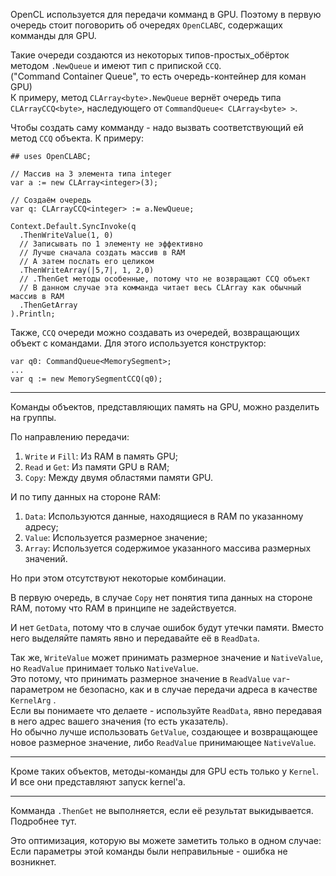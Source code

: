 ﻿


OpenCL используется для передачи комманд в GPU.
Поэтому в первую очередь стоит поговорить об очередях `OpenCLABC`, содержащих комманды для GPU.

Такие очереди создаются из некоторых типов-простых_обёрток методом `.NewQueue` и имеют тип с припиской `CCQ`.\
("Command Container Queue", то есть очередь-контейнер для коман GPU)\
К примеру, метод `CLArray<byte>.NewQueue` вернёт очередь типа `CLArrayCCQ<byte>`, наследующего от `CommandQueue< CLArray<byte> >`.

Чтобы создать саму комманду - надо вызвать соответствующий ей метод `CCQ` объекта. К примеру:
```
## uses OpenCLABC;

// Массив на 3 элемента типа integer
var a := new CLArray<integer>(3);

// Создаём очередь
var q: CLArrayCCQ<integer> := a.NewQueue;

Context.Default.SyncInvoke(q
  .ThenWriteValue(1, 0)
  // Записывать по 1 элементу не эффективно
  // Лучше сначала создать массив в RAM
  // А затем послать его целиком
  .ThenWriteArray(|5,7|, 1, 2,0)
  // .ThenGet методы особенные, потому что не возвращают CCQ объект
  // В данном случае эта комманда читает весь CLArray как обычный массив в RAM
  .ThenGetArray
).Println;
```

Также, `CCQ` очереди можно создавать из очередей, возвращающих объект с командами. Для этого используется конструктор:
```
var q0: CommandQueue<MemorySegment>;
...
var q := new MemorySegmentCCQ(q0);
```

---

Команды объектов, представляющих память на GPU, можно разделить на группы.

По направлению передачи:
1. `Write` и `Fill`: Из RAM в память GPU;
2. `Read` и `Get`: Из памяти GPU в RAM;
3. `Copy`: Между двумя областями памяти GPU.

И по типу данных на стороне RAM:
1. `Data`: Используются данные, находящиеся в RAM по указанному адресу;
2. `Value`: Используется размерное значение;
3. `Array`: Используется содержимое указанного массива размерных значений.

Но при этом отсутствуют некоторые комбинации.

В первую очередь, в случае `Copy` нет понятия типа данных на стороне RAM, потому что RAM в принципе не задействуется.

И нет `GetData`, потому что в случае ошибок будут утечки памяти.
Вместо него выделяйте память явно и передавайте её в `ReadData`.

Так же, `WriteValue` может принимать размерное значение и `NativeValue`, но `ReadValue` принимает только `NativeValue`.\
Это потому, что принимать размерное значение в `ReadValue` `var`-параметром не безопасно,
как и в случае передачи адреса в качестве <a path="../../Простые обёртки/Kernel/KernelArg"> `KernelArg` </a>.\
Если вы понимаете что делаете - используйте `ReadData`, явно передавая в него адрес вашего значения (то есть указатель).\
Но обычно лучше использовать `GetValue`, создающее и возвращающее новое размерное значение, либо `ReadValue` принимающее `NativeValue`.

---

Кроме таких объектов, методы-команды для GPU есть только у `Kernel`. И все они представляют запуск kernel'а.

---

Комманда `.ThenGet` не выполняется, если её результат выкидывается.
Подробнее <a path="../Возвращаемое значение очередей/">тут</a>.

Это оптимизация, которую вы можете заметить только в одном случае:
Если параметры этой команды были неправильные - ошибка не возникнет.


